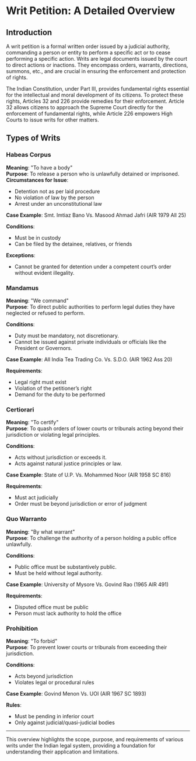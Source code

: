 # Writ Petition: A Detailed Overview

## Introduction

A writ petition is a formal written order issued by a judicial authority, commanding a person or entity to perform a specific act or to cease performing a specific action. Writs are legal documents issued by the court to direct actions or inactions. They encompass orders, warrants, directions, summons, etc., and are crucial in ensuring the enforcement and protection of rights.

The Indian Constitution, under Part III, provides fundamental rights essential for the intellectual and moral development of its citizens. To protect these rights, Articles 32 and 226 provide remedies for their enforcement. Article 32 allows citizens to approach the Supreme Court directly for the enforcement of fundamental rights, while Article 226 empowers High Courts to issue writs for other matters.

## Types of Writs

### Habeas Corpus

**Meaning**: "To have a body"  
**Purpose**: To release a person who is unlawfully detained or imprisoned.  
**Circumstances for Issue**:  
- Detention not as per laid procedure
- No violation of law by the person
- Arrest under an unconstitutional law

**Case Example**: Smt. Imtiaz Bano Vs. Masood Ahmad Jafri (AIR 1979 All 25)

**Conditions**:  
- Must be in custody
- Can be filed by the detainee, relatives, or friends

**Exceptions**:  
- Cannot be granted for detention under a competent court’s order without evident illegality.

### Mandamus

**Meaning**: "We command"  
**Purpose**: To direct public authorities to perform legal duties they have neglected or refused to perform.

**Conditions**:  
- Duty must be mandatory, not discretionary.
- Cannot be issued against private individuals or officials like the President or Governors.

**Case Example**: All India Tea Trading Co. Vs. S.D.O. (AIR 1962 Ass 20)

**Requirements**:  
- Legal right must exist
- Violation of the petitioner’s right
- Demand for the duty to be performed

### Certiorari

**Meaning**: "To certify"  
**Purpose**: To quash orders of lower courts or tribunals acting beyond their jurisdiction or violating legal principles.

**Conditions**:  
- Acts without jurisdiction or exceeds it.
- Acts against natural justice principles or law.

**Case Example**: State of U.P. Vs. Mohammed Noor (AIR 1958 SC 816)

**Requirements**:  
- Must act judicially
- Order must be beyond jurisdiction or error of judgment

### Quo Warranto

**Meaning**: "By what warrant"  
**Purpose**: To challenge the authority of a person holding a public office unlawfully.

**Conditions**:  
- Public office must be substantively public.
- Must be held without legal authority.

**Case Example**: University of Mysore Vs. Govind Rao (1965 AIR 491)

**Requirements**:  
- Disputed office must be public
- Person must lack authority to hold the office

### Prohibition

**Meaning**: "To forbid"  
**Purpose**: To prevent lower courts or tribunals from exceeding their jurisdiction.

**Conditions**:  
- Acts beyond jurisdiction
- Violates legal or procedural rules

**Case Example**: Govind Menon Vs. UOI (AIR 1967 SC 1893)

**Rules**:  
- Must be pending in inferior court
- Only against judicial/quasi-judicial bodies

---

This overview highlights the scope, purpose, and requirements of various writs under the Indian legal system, providing a foundation for understanding their application and limitations.
